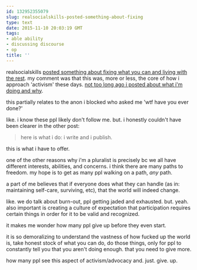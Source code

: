 ```yaml
---
id: 132952355079
slug: realsocialskills-posted-something-about-fixing
type: text
date: 2015-11-10 20:03:19 GMT
tags:
- able ability
- discussing discourse
- op
title: ''
---
```

realsocialskills [posted something about fixing what you can and living with the rest][1]. my comment was that this was, more or less, the core of how i approach 'activism' these days. [not too long ago i posted about what i'm doing and why][2].

this partially relates to the anon i blocked who asked me 'wtf have you ever done?'

like. i know these ppl likely don't follow me. but. i honestly couldn't have been clearer in the other post:

> here is what i do: i write and i publish.

this is what i have to offer.

one of the other reasons why i'm a pluralist is precisely bc we all have different interests, abilities, and concerns. i think there are many paths to freedom. my hope is to get as many ppl walking on a path, *any* path.

a part of me believes that if everyone does what they can handle (as in: maintaining self-care, surviving, etc), that the world will indeed change.

like. we do talk about burn-out, ppl getting jaded and exhausted. but. yeah. also important is creating a culture of expectation that participation requires certain things in order for it to be valid and recognized.

it makes me wonder how many ppl give up before they even start.

it is so demoralizing to understand the vastness of how fucked up the world is, take honest stock of what you can do, do those things, only for ppl to constantly tell you that you aren't doing enough. that you need to give more. 

how many ppl see this aspect of activism/advocacy and. just. give. up.

[1]: http://syx.pw/1kKanqc
[2]: http://syx.pw/1kKaXUN